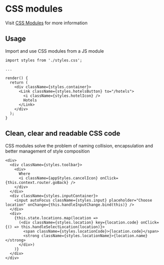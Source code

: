 # CSS modules

Visit [CSS Modules](https://github.com/css-modules/css-modules) for more information

## Usage

Import and use CSS modules from a JS module

```JS
import styles from './styles.css';

...

render() {
  return (
    <div className={styles.container}>
      <Link className={styles.hotelsButton} to="/hotels">
        <i className={styles.hotelIcon} />
        Hotels
      </Link>
    </div>
  );
}
```

## Clean, clear and readable CSS code

CSS modules solve the problem of naming collision, encapsulation and better management of style composition  
  

```JSX
<div>
  <div className={styles.toolbar}>
    <div>
      Where
      <i className={appStyles.cancelIcon} onClick={this.context.router.goBack} />
    </div>
  </div>
  <div className={styles.inputContainer}>
    <input autoFocus className={styles.input} placeholder="Choose location" onChange={this.handleInputChange.bind(this)} />
  </div>
  <div>
    {this.state.locations.map(location =>
      (<div className={styles.location} key={location.code} onClick={() => this.handleSelectLocation(location)}>
        <span className={styles.locationCode}>{location.code}</span>
        <strong className={styles.locationName}>{location.name}</strong>
      </div>)
    )}
  </div>
</div>
```
